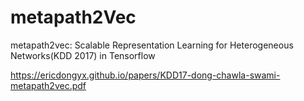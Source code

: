 # metapath2Vec
metapath2vec: Scalable Representation Learning for Heterogeneous Networks(KDD 2017) in Tensorflow

https://ericdongyx.github.io/papers/KDD17-dong-chawla-swami-metapath2vec.pdf
